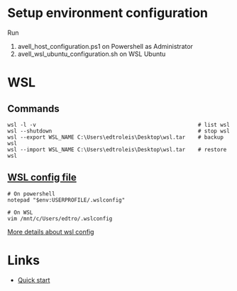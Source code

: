 # Setup environment configuration
Run
1. avell_host_configuration.ps1 on Powershell as Administrator
2. avell_wsl_ubuntu_configuration.sh on WSL Ubuntu

# WSL

## Commands
```
wsl -l -v                                                   # list wsl
wsl --shutdown                                              # stop wsl
wsl --export WSL_NAME C:\Users\edtroleis\Desktop\wsl.tar    # backup wsl
wsl --import WSL_NAME C:\Users\edtroleis\Desktop\wsl.tar    # restore wsl
```

## [WSL config file](.wslconfig)
```
# On powershell
notepad "$env:USERPROFILE/.wslconfig"

# On WSL
vim /mnt/c/Users/edtro/.wslconfig
```

[More details about wsl config](https://docs.microsoft.com/en-us/windows/wsl/wsl-config#wslconfig)

# Links
- [Quick start](https://github.com/codeedu/wsl2-docker-quickstart)